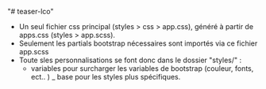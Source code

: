 "# teaser-lco" 
 - Un seul fichier css principal (styles > css > app.css), généré à partir de apps.css (styles > app.scss).
 - Seulement les partials bootstrap nécessaires sont importés via ce fichier app.scss
 - Toute sles personnalisations se font donc dans le dossier "styles/" : 
   - variables pour surcharger les variables de bootstrap (couleur, fonts, ect.. )
   _ base pour les styles plus spécifiques.
   
   
  
	
 
 
 
